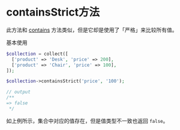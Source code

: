 # containsStrict方法

此方法和 [contains](/collections/contains.md) 方法类似，但是它却是使用了「严格」来比较所有值。

基本使用

```php
$collection = collect([
  ['product' => 'Desk', 'price' => 200],
  ['product' => 'Chair', 'price' => 100],
]);

$collection->containsStrict('price', '100');

// output
/**
=> false
 */ 
```

如上例所示，集合中对应的值存在，但是值类型不一致也返回 `false`。

